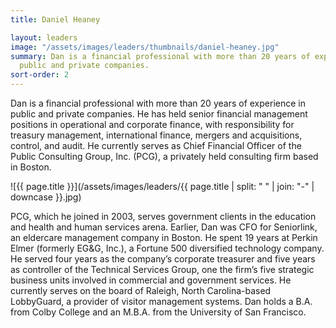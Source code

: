 ```yaml
---
title: Daniel Heaney

layout: leaders
image: "/assets/images/leaders/thumbnails/daniel-heaney.jpg"
summary: Dan is a financial professional with more than 20 years of experience in
  public and private companies.
sort-order: 2
---
```


Dan is a financial professional with more than 20 years of experience in public and private companies. He has held senior financial management positions in operational and corporate finance, with responsibility for treasury management, international finance, mergers and acquisitions, control, and audit. He currently serves as Chief Financial Officer of the Public Consulting Group, Inc. (PCG), a privately held consulting firm based in Boston.

![{{ page.title }}](/assets/images/leaders/{{ page.title | split: " " | join: "-" | downcase }}.jpg)

PCG, which he joined in 2003, serves government clients in the education and health and human services arena. Earlier, Dan was CFO for Seniorlink, an eldercare management company in Boston. He spent 19 years at Perkin Elmer (formerly EG&G, Inc.), a Fortune 500 diversified technology company. He served four years as the company’s corporate treasurer and five years as controller of the Technical Services Group, one the firm’s five strategic business units involved in commercial and government services. He currently serves on the board of Raleigh, North Carolina-based LobbyGuard, a provider of visitor management systems. Dan holds a B.A. from Colby College and an M.B.A. from the University of San Francisco.
